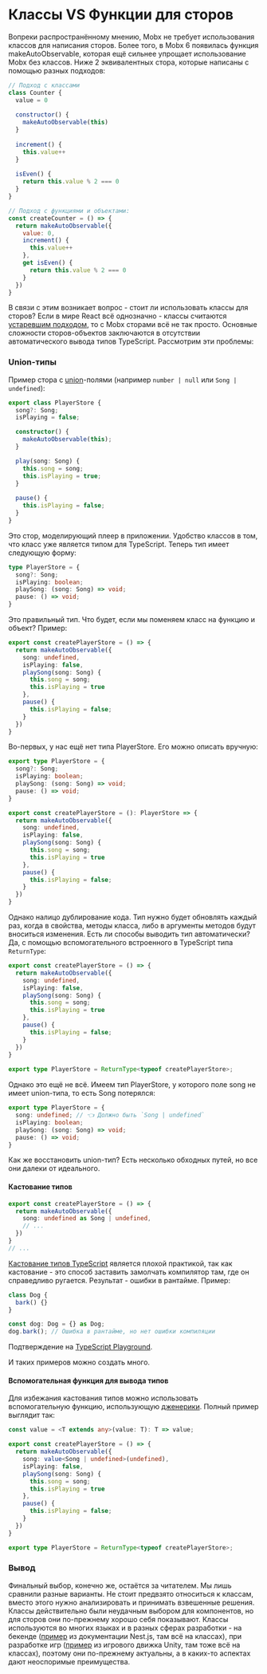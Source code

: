 # Классы VS Функции для сторов

Вопреки распространённому мнению, Mobx не требует использования классов для написания сторов. Более того, в Mobx 6 появилась функция makeAutoObservable, которая ещё сильнее упрощает использование Mobx без классов. Ниже 2 эквивалентных стора, которые написаны с помощью разных подходов:

```js
// Подход с классами
class Counter {
  value = 0
  
  constructor() {
    makeAutoObservable(this)
  }
  
  increment() {
    this.value++
  }
  
  isEven() {
    return this.value % 2 === 0
  }
}

// Подход с функциями и объектами:
const createCounter = () => {
  return makeAutoObservable({
    value: 0,
    increment() {
      this.value++
    },
    get isEven() {
      return this.value % 2 === 0
    }
  })
}
```

В связи с этим возникает вопрос - стоит ли использовать классы для сторов? Если в мире React всё однозначно - классы считаются [устаревшим подходом](https://react.dev/reference/react/Component), то с Mobx сторами всё не так просто. Основные сложности сторов-объектов заключаются в отсутствии автоматического вывода типов TypeScript. Рассмотрим эти проблемы:

### Union-типы

Пример стора с [union](https://www.typescriptlang.org/docs/handbook/unions-and-intersections.html#union-types)-полями (например `number | null` или `Song | undefined`):

```typescript
export class PlayerStore {
  song?: Song;
  isPlaying = false;

  constructor() {
    makeAutoObservable(this);
  }

  play(song: Song) {
    this.song = song;
    this.isPlaying = true;
  }
  
  pause() {
    this.isPlaying = false;
  }
}
```

Это стор, моделирующий плеер в приложении. Удобство классов в том, что класс уже является типом для TypeScript. Теперь тип имеет следующую форму:

```typescript
type PlayerStore = {
  song?: Song;
  isPlaying: boolean;
  playSong: (song: Song) => void;
  pause: () => void;
}
```

Это правильный тип. Что будет, если мы поменяем класс на функцию и объект? Пример:

```typescript
export const createPlayerStore = () => {
  return makeAutoObservable({
    song: undefined,
    isPlaying: false,
    playSong(song: Song) {
      this.song = song;
      this.isPlaying = true
    },
    pause() {
      this.isPlaying = false;
    }
  })
}
```

Во-первых, у нас ещё нет типа PlayerStore. Его можно описать вручную:

```typescript
export type PlayerStore = {
  song?: Song;
  isPlaying: boolean;
  playSong: (song: Song) => void;
  pause: () => void;
}

export const createPlayerStore = (): PlayerStore => {
  return makeAutoObservable({
    song: undefined,
    isPlaying: false,
    playSong(song: Song) {
      this.song = song;
      this.isPlaying = true
    },
    pause() {
      this.isPlaying = false;
    }
  })
}
```

Однако налицо дублирование кода. Тип нужно будет обновлять каждый раз, когда в свойства, методы класса, либо в аргументы методов будут вноситься изменения. Есть ли способы выводить тип автоматически? Да, с помощью вспомогательного встроенного в TypeScript типа `ReturnType`: 

```typescript
export const createPlayerStore = () => {
  return makeAutoObservable({
    song: undefined,
    isPlaying: false,
    playSong(song: Song) {
      this.song = song;
      this.isPlaying = true
    },
    pause() {
      this.isPlaying = false;
    }
  })
}
  
export type PlayerStore = ReturnType<typeof createPlayerStore>;
```

Однако это ещё не всё. Имеем тип PlayerStore, у которого поле song не имеет union-типа, то есть Song потерялся:
```typescript
export type PlayerStore = {
  song: undefined; // 👈 Должно быть `Song | undefined`
  isPlaying: boolean;
  playSong: (song: Song) => void;
  pause: () => void;
}
```

Как же восстановить union-тип? Есть несколько обходных путей, но все они далеки от идеального.

#### Кастование типов

```typescript
export const createPlayerStore = () => {
  return makeAutoObservable({
    song: undefined as Song | undefined,
    // ...
  })
}
// ...
```

[Кастование типов TypeScript](https://www.typescripttutorial.net/typescript-tutorial/type-casting/) является плохой практикой, так как кастование - это способ заставить замолчать компилятор там, где он справедливо ругается. Результат - ошибки в рантайме. Пример: 
```typescript
class Dog {
  bark() {}
}

const dog: Dog = {} as Dog;
dog.bark(); // Ошибка в рантайме, но нет ошибки компиляции
```

Подтверждение на [TypeScript Playground](https://www.typescriptlang.org/play?#code/MYGwhgzhAEAiD2BzaBvAUNaAjMAnA1gBQCUqAvmhWsPAHYQAu0AJkgFxxLQC850knRAG40rRADocBEkOgB6OdEC4IIFYQQEIg0QHwggCRBAHCCBGEEBcILuiHNgHhBA-CC7A3CCB5EEBiILt1A).

И таких примеров можно создать много.

#### Вспомогательная функция для вывода типов

Для избежания кастования типов можно использовать вспомогательную функцию, использующую [дженерики](https://www.typescriptlang.org/docs/handbook/2/generics.html). Полный пример выглядит так:

```typescript
const value = <T extends any>(value: T): T => value;

export const createPlayerStore = () => {
  return makeAutoObservable({
    song: value<Song | undefined>(undefined),
    isPlaying: false,
    playSong(song: Song) {
      this.song = song;
      this.isPlaying = true
    },
    pause() {
      this.isPlaying = false;
    }
  })
}

export type PlayerStore = ReturnType<typeof createPlayerStore>;
```

### Вывод

Финальный выбор, конечно же, остаётся за читателем. Мы лишь сравнили разные варианты. Не стоит предвзято относиться к классам, вместо этого нужно анализировать и принимать взвешенные решения. Классы действительно были неудачным выбором для компонентов, но для сторов они по-прежнему хорошо себя показывают. Классы используются во многих языках и в разных сферах разработки - на бекенде ([пример](https://docs.nestjs.com/fundamentals/custom-providers) из документации Nest.js, там всё на классах), при разработке игр ([пример](https://docs.unity3d.com/ScriptReference/IMGUI.Controls.AdvancedDropdown.html) из игрового движка Unity, там тоже всё на классах), поэтому они по-прежнему актуальны, а в каких-то аспектах дают неоспоримые преимущества.

